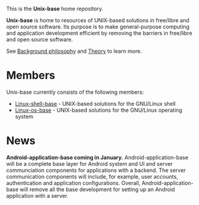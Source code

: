 
This is the **Unix-base** home repository.

**Unix-base** is home to resources of UNIX-based solutions in free/libre and open source software. Its purpose is to make general-purpose computing and application development efficient by removing the barriers in free/libre and open source software.

See [Background philosophy](Background-philosophy.md) and [Theory](Theory.md) to learn more.

# Members

Unix-base currently consists of the following members:

* [Linux-shell-base](https://github.com/unix-base/linux-shell-base) -  UNIX-based solutions for the GNU/Linux shell
* [Linux-os-base](https://github.com/unix-base/linux-os-base) - UNIX-based solutions for the GNU/Linux operating system

# News

**Android-application-base coming in January.** Android-application-base will be a complete base layer for Android system and UI and server communciation components for applications with a backend. The server communication components will include, for example, user accounts, authentication and application configurations. Overall, Android-application-base will remove all the base development for setting up an Android application with a server.
